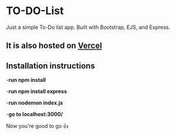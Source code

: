 TO-DO-List
==========
Just a simple To-Do list app. Built with Bootstrap, EJS, and Express.

It is also hosted on [Vercel](to-do-list-7r1l.vercel.app)
-------------------------

Installation instructions
-------------------------

-**run npm install**

-**run npm install express**

-**run nodemon index.js**

-**go to localhost:3000/**

Now you're good to go 👍
